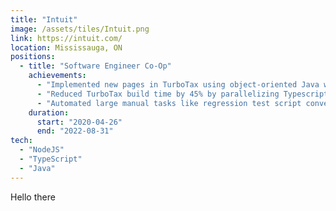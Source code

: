 ```yaml
---
title: "Intuit"
image: /assets/tiles/Intuit.png
link: https://intuit.com/
location: Mississauga, ON
positions:
  - title: "Software Engineer Co-Op"
    achievements:
      - "Implemented new pages in TurboTax using object-oriented Java with 100% diff coverage on unit tests."
      - "Reduced TurboTax build time by 45% by parallelizing Typescript compilation with Gulp, saving teammates 40 hours/year."
      - "Automated large manual tasks like regression test script conversion using Replay and VM deployment using PowerShell."
    duration:
      start: "2020-04-26"
      end: "2022-08-31"
tech:
  - "NodeJS"
  - "TypeScript"
  - "Java"
---
```


Hello there

